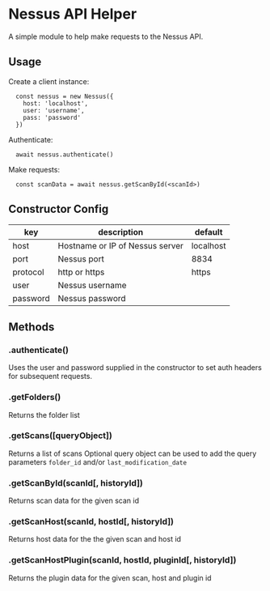 # Nessus API Helper

A simple module to help make requests to the Nessus API.

## Usage

Create a client instance:
```
  const nessus = new Nessus({
    host: 'localhost',
    user: 'username',
    pass: 'password'
  })
```

Authenticate:
```
  await nessus.authenticate()
```

Make requests:
```
  const scanData = await nessus.getScanById(<scanId>)
```

## Constructor Config

| key       | description                     | default     |
|-----------|---------------------------------|-------------|
| host      | Hostname or IP of Nessus server | localhost   |
| port      | Nessus port                     | 8834        |
| protocol  | http or https                   | https       |
| user      | Nessus username                 |             |
| password  | Nessus password                 |             |

## Methods

### .authenticate()
Uses the user and password supplied in the constructor to set auth headers for subsequent requests.

### .getFolders()
Returns the folder list

### .getScans([queryObject])
Returns a list of scans
Optional query object can be used to add the query parameters `folder_id` and/or `last_modification_date`

### .getScanById(scanId[, historyId])
Returns scan data for the given scan id

### .getScanHost(scanId, hostId[, historyId])
Returns host data for the the given scan and host id

### .getScanHostPlugin(scanId, hostId, pluginId[, historyId])
Returns the plugin data for the given scan, host and plugin id

